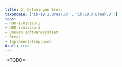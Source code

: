 ```yaml
---
title: 2. Oefeningen Break
taxonomie: ['ib-19.2.Break.DT', 'ib-19.3.Break.DT']
tags:
- HBO-i/niveau-2
- HBO-i/niveau-3
- Bouwen softwaresysteem
- Break
- Implementatieproces
draft: true 
---
```


-=TODO=-